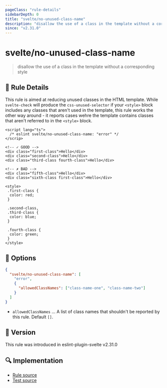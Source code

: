 ```yaml
---
pageClass: "rule-details"
sidebarDepth: 0
title: "svelte/no-unused-class-name"
description: "disallow the use of a class in the template without a corresponding style"
since: "v2.31.0"
---
```


# svelte/no-unused-class-name

> disallow the use of a class in the template without a corresponding style

## :book: Rule Details

This rule is aimed at reducing unused classes in the HTML template. While `svelte-check` will produce the `css-unused-selector` if your `<style>` block includes any classes that aren't used in the template, this rule works the other way around - it reports cases wehre the template contains classes that aren't referred to in the `<style>` block.

<ESLintCodeBlock>

<!--eslint-skip-->

```svelte
<script lang="ts">
  /* eslint svelte/no-unused-class-name: "error" */
</scrip>

<!-- ✓ GOOD -->
<div class="first-class">Hello</div>
<div class="second-class">Hello</div>
<div class="third-class fourth-class">Hello</div>

<!-- ✗ BAD -->
<div class="fifth-class">Hello</div>
<div class="sixth-class first-class">Hello</div>

<style>
 .first-class {
  color: red;
 }

 .second-class,
 .third-class {
  color: blue;
 }

 .fourth-class {
  color: green;
 }
</style>
```

</ESLintCodeBlock>

## :wrench: Options

```json
{
  "svelte/no-unused-class-name": [
    "error",
    {
      "allowedClassNames": ["class-name-one", "class-name-two"]
    }
  ]
}
```

- `allowedClassNames` ... A list of class names that shouldn't be reported by this rule. Default `[]`.

## :rocket: Version

This rule was introduced in eslint-plugin-svelte v2.31.0

## :mag: Implementation

- [Rule source](https://github.com/sveltejs/eslint-plugin-svelte/blob/main/src/rules/no-unused-class-name.ts)
- [Test source](https://github.com/sveltejs/eslint-plugin-svelte/blob/main/tests/src/rules/no-unused-class-name.ts)
